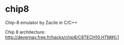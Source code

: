 # chip8
Chip-8 emulator by Zacile in C/C++

Chip 8 architecture:
http://devernay.free.fr/hacks/chip8/C8TECH10.HTM#0.1
